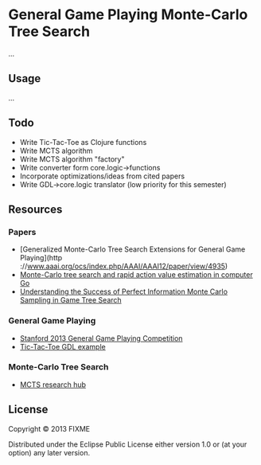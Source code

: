 # General Game Playing Monte-Carlo Tree Search

...

## Usage

...

## Todo
* Write Tic-Tac-Toe as Clojure functions
* Write MCTS algorithm
* Write MCTS algorithm "factory"
* Write converter form core.logic->functions
* Incorporate optimizations/ideas from cited papers
* Write GDL->core.logic translator (low priority for this semester)

## Resources

### Papers
* [Generalized Monte-Carlo Tree Search Extensions for General Game Playing](http ://www.aaai.org/ocs/index.php/AAAI/AAAI12/paper/view/4935)
* [Monte-Carlo tree search and rapid action value estimation in computer Go](http://dl.acm.org/citation.cfm?id=1994536)
* [Understanding the Success of Perfect Information Monte Carlo Sampling in Game Tree Search](http://www.aaai.org/ocs/index.php/AAAI/AAAI10/paper/view/1876)

### General Game Playing

* [Stanford 2013 General Game Playing Competition](http://games.stanford.edu/)
* [Tic-Tac-Toe GDL example](http://games.stanford.edu/gdl.html)

### Monte-Carlo Tree Search

* [MCTS research hub](http://mcts.ai/)

## License

Copyright © 2013 FIXME

Distributed under the Eclipse Public License either version 1.0 or (at
your option) any later version.
